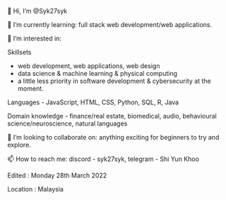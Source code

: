 👋 Hi, I’m @Syk27syk

🌱 I’m currently learning: full stack web development/web applications. 

👀 I’m interested in:

  Skillsets
  - web development, web applications, web design
  - data science & machine learning & physical computing
  - a little less priority in software development & cybersecurity at the moment. 

  Languages - JavaScript, HTML, CSS, Python, SQL, R, Java

  Domain knowledge - finance/real estate, biomedical, audio, behavioural science/neuroscience, natural languages

💞️ I’m looking to collaborate on: anything exciting for beginners to try and explore. 

📫 How to reach me: discord - syk27syk, telegram - Shi Yun Khoo


Edited    : Monday 28th March 2022

Location  : Malaysia

<!---
Syk27syk/Syk27syk is a ✨ special ✨ repository because its `README.md` (this file) appears on your GitHub profile.
You can click the Preview link to take a look at your changes.
--->
